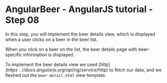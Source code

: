 # AngularBeer - AngularJS tutorial - Step 08 #

In this step, you will implement the beer details view, which is displayed when a user clicks on a beer in the beer list.

When you click on a beer on the list, the beer details page with beer-specific information is displayed.

To implement the beer details view we used [$http](https://docs.angularjs.org/api/ng/service/$http) to fetch our data, 
and we fleshed out the `beer-detail.html` view template.

